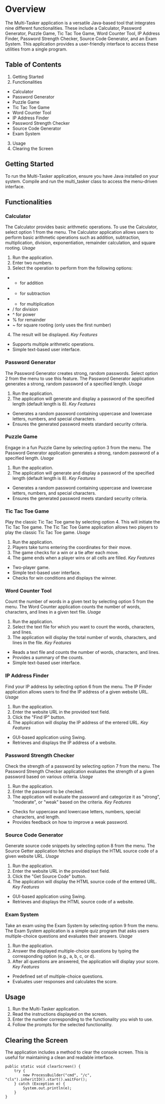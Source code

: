 # Overview
The Multi-Tasker application is a versatile Java-based tool that integrates nine different functionalities. These include a Calculator, Password Generator, Puzzle Game, Tic Tac Toe Game, Word Counter Tool, IP Address Finder, Password Strength Checker, Source Code Generator, and an Exam System. This application provides a user-friendly interface to access these utilities from a single program.


## Table of Contents
1. Getting Started
2. Functionalities
  - Calculator
  - Password Generator
  - Puzzle Game
  - Tic Tac Toe Game
  - Word Counter Tool
  - IP Address Finder
  - Password Strength Checker
  - Source Code Generator
  - Exam System
3. Usage
4. Clearing the Screen


## Getting Started
To run the Multi-Tasker application, ensure you have Java installed on your system. Compile and run the multi_tasker class to access the menu-driven interface.

## Functionalities
### Calculator
The Calculator provides basic arithmetic operations. To use the Calculator, select option 1 from the menu.
The Calculator application allows users to perform basic arithmetic operations such as addition, subtraction, multiplication, division, exponentiation, remainder calculation, and square rooting.
*Usage*
1. Run the application.
2. Enter two numbers.
3. Select the operation to perform from the following options:
  - + for addition
  - - for subtraction
  - * for multiplication
  - / for division
  - ^ for power
  - % for remainder
  - ~ for square rooting (only uses the first number)
4. The result will be displayed.
*Key Features*
- Supports multiple arithmetic operations.
- Simple text-based user interface.

### Password Generator
The Password Generator creates strong, random passwords. Select option 2 from the menu to use this feature.
The Password Generator application generates a strong, random password of a specified length.
*Usage*
1. Run the application.
2. The application will generate and display a password of the specified length (default length is 8).
*Key Features*
- Generates a random password containing uppercase and lowercase letters, numbers, and special characters.
- Ensures the generated password meets standard security criteria.

### Puzzle Game
Engage in a fun Puzzle Game by selecting option 3 from the menu.
The Password Generator application generates a strong, random password of a specified length.
*Usage*
1. Run the application.
2. The application will generate and display a password of the specified length (default length is 8).
*Key Features*
- Generates a random password containing uppercase and lowercase letters, numbers, and special characters.
- Ensures the generated password meets standard security criteria.

### Tic Tac Toe Game
Play the classic Tic Tac Toe game by selecting option 4. This will initiate the Tic Tac Toe game.
The Tic Tac Toe Game application allows two players to play the classic Tic Tac Toe game.
*Usage*
1. Run the application.
2. Players take turns entering the coordinates for their move.
3. The game checks for a win or a tie after each move.
4. The game ends when a player wins or all cells are filled.
*Key Features*
- Two-player game.
- Simple text-based user interface.
- Checks for win conditions and displays the winner.

### Word Counter Tool
Count the number of words in a given text by selecting option 5 from the menu.
The Word Counter application counts the number of words, characters, and lines in a given text file.
*Usage*
1. Run the application.
2. Select the text file for which you want to count the words, characters, and lines.
3. The application will display the total number of words, characters, and lines in the file.
*Key Features*
- Reads a text file and counts the number of words, characters, and lines.
- Provides a summary of the counts.
- Simple text-based user interface.

### IP Address Finder
Find your IP address by selecting option 6 from the menu.
The IP Finder application allows users to find the IP address of a given website URL.
*Usage*
1. Run the application.
2. Enter the website URL in the provided text field.
3. Click the "Find IP" button.
4. The application will display the IP address of the entered URL.
*Key Features*
- GUI-based application using Swing.
- Retrieves and displays the IP address of a website.

### Password Strength Checker
Check the strength of a password by selecting option 7 from the menu.
The Password Strength Checker application evaluates the strength of a given password based on various criteria.
*Usage*
1. Run the application.
2. Enter the password to be checked.
3. The application will evaluate the password and categorize it as "strong", "moderate", or "weak" based on the criteria.
*Key Features*
- Checks for uppercase and lowercase letters, numbers, special characters, and length.
- Provides feedback on how to improve a weak password.

### Source Code Generator
Generate source code snippets by selecting option 8 from the menu.
The Source Getter application fetches and displays the HTML source code of a given website URL.
*Usage*
1. Run the application.
2. Enter the website URL in the provided text field.
3. Click the "Get Source Code" button.
4. The application will display the HTML source code of the entered URL.
*Key Features*
- GUI-based application using Swing.
- Retrieves and displays the HTML source code of a website.

### Exam System
Take an exam using the Exam System by selecting option 9 from the menu.
The Exam System application is a simple quiz program that asks users multiple-choice questions and evaluates their answers.
*Usage*
1. Run the application.
2. Answer the displayed multiple-choice questions by typing the corresponding option (e.g., a, b, c, or d).
3. After all questions are answered, the application will display your score.
*Key Features*
- Predefined set of multiple-choice questions.
- Evaluates user responses and calculates the score.


## Usage
1. Run the Multi-Tasker application.
2. Read the instructions displayed on the screen.
3. Enter the number corresponding to the functionality you wish to use.
4. Follow the prompts for the selected functionality.


## Clearing the Screen
The application includes a method to clear the console screen. This is useful for maintaining a clean and readable interface.
```
public static void clearScreen() {
    try {
        new ProcessBuilder("cmd", "/c", "cls").inheritIO().start().waitFor();
    } catch (Exception e) {
        System.out.println(e);
    }
}
```
